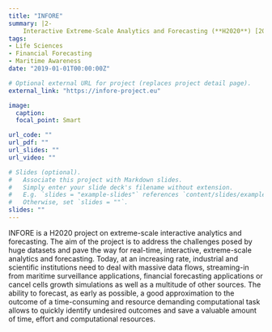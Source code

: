 ```yaml
---
title: "INFORE"
summary: |2-
    Interactive Extreme-Scale Analytics and Forecasting (**H2020**) [2019 - 2021]
tags:
- Life Sciences
- Financial Forecasting
- Maritime Awareness
date: "2019-01-01T00:00:00Z"

# Optional external URL for project (replaces project detail page).
external_link: "https://infore-project.eu"

image:
  caption:
  focal_point: Smart

url_code: ""
url_pdf: ""
url_slides: ""
url_video: ""

# Slides (optional).
#   Associate this project with Markdown slides.
#   Simply enter your slide deck's filename without extension.
#   E.g. `slides = "example-slides"` references `content/slides/example-slides.md`.
#   Otherwise, set `slides = ""`.
slides: ""
---
```


INFORE is a H2020 project on extreme-scale interactive analytics and forecasting. The aim of the project is to address the challenges posed by huge datasets and pave the way for real-time, interactive, extreme-scale analytics and forecasting. Today, at an increasing rate, industrial and scientific institutions need to deal with massive data flows, streaming-in from maritime surveillance applications, financial forecasting applications or cancel cells growth simulations as well as a multitude of other sources. The ability to forecast, as early as possible, a good approximation to the outcome of a time-consuming and resource demanding computational task allows to quickly identify undesired outcomes and save a valuable amount of time, effort and computational resources.
